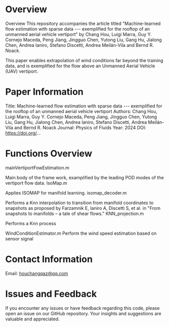 # Overview

Overview
This repository accompanies the article titled "Machine-learned flow estimation with sparse data --- exemplified for the rooftop of an unmanned aerial vehicle vertiport" by Chang Hou, Luigi Marra, Guy Y. Cornejo Maceda, Peng Jiang, Jingguo Chen, Yutong Liu, Gang Hu, Jialong Chen, Andrea Ianiro, Stefano Discetti, Andrea Meilán-Vila and Bernd R. Noack.

This paper enables extrapolation of wind conditions far beyond the training data, and is exemplified for the flow above an Unmanned Aerial Vehicle (UAV) vertiport.

# Paper Information
Title: Machine-learned flow estimation with sparse data --- exemplified for the rooftop of an unmanned aerial vehicle vertiport
Authors: Chang Hou, Luigi Marra, Guy Y. Cornejo Maceda, Peng Jiang, Jingguo Chen, Yutong Liu, Gang Hu, Jialong Chen, Andrea Ianiro, Stefano Discetti, Andrea Meilán-Vila and Bernd R. Noack
Journal: Physics of Fluids
Year: 2024
DOI: https://doi.org/...

# Functions Overview
mainVertiportFowEstimation.m

Main body of the frame work, examplified by the leading POD modes of the vertiport flow data.
IsoMap.m

Applies ISOMAP for manifold learning.
isomap_decoder.m

Performs a Knn interpolation to transition from manifold coordinates to snapshots as proposed by Farzamnik E, Ianiro A, Discetti S, et al. in "From snapshots to manifolds – a tale of shear flows."
KNN_projection.m

Performs a Knn process

WindConditionEstimator.m
Perform the wind speed estimation based on sensor signal



# Contact Information
Email: houchangqaz@qq.com

# Issues and Feedback
If you encounter any issues or have feedback regarding this code, please open an issue on our GitHub repository. Your insights and suggestions are valuable and appreciated.
